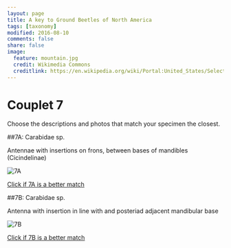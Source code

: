 ```yaml
---
layout: page
title: A key to Ground Beetles of North America
tags: [taxonomy]
modified: 2016-08-10
comments: false
share: false
image:
  feature: mountain.jpg
  credit: Wikimedia Commons
  creditlink: https://en.wikipedia.org/wiki/Portal:United_States/Selected_panorama#/media/File:Mount_Ellinor,_Mount_Washington_Panorama.jpg
---
```


# Couplet 7


Choose the descriptions and photos that match your specimen the closest. 

##7A: Carabidae sp. 

Antennae with insertions on frons, between bases of mandibles (Cicindelinae)

![7A](//klevan.github.io/images/keyfigs/Key1_7_7A.png)

[Click if 7A is a better match](//klevan.github.io/dynamicTaxonomy/Key1_8)


##7B: Carabidae sp. 

Antenna with insertion in line with and posteriad adjacent mandibular base

![7B](//klevan.github.io/images/keyfigs/Key1_7_7B.png)

[Click if 7B is a better match](//klevan.github.io/dynamicTaxonomy/Key1_10)

